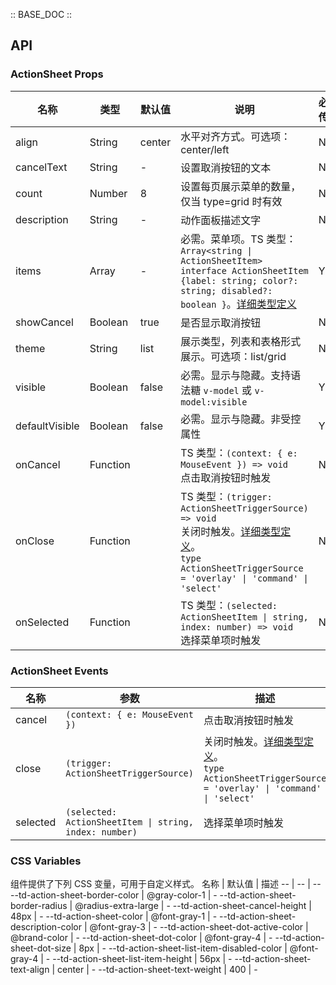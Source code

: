 :: BASE_DOC ::

## API
### ActionSheet Props

名称 | 类型 | 默认值 | 说明 | 必传
-- | -- | -- | -- | --
align | String | center | 水平对齐方式。可选项：center/left | N
cancelText | String | - | 设置取消按钮的文本 | N
count | Number | 8 | 设置每页展示菜单的数量，仅当 type=grid 时有效 | N
description | String | - | 动作面板描述文字 | N
items | Array | - | 必需。菜单项。TS 类型：`Array<string \| ActionSheetItem>` `interface ActionSheetItem {label: string; color?: string; disabled?: boolean }`。[详细类型定义](https://github.com/Tencent/tdesign-mobile-vue/tree/develop/src/action-sheet/type.ts) | Y
showCancel | Boolean | true | 是否显示取消按钮 | N
theme | String | list | 展示类型，列表和表格形式展示。可选项：list/grid | N
visible | Boolean | false | 必需。显示与隐藏。支持语法糖 `v-model` 或 `v-model:visible` | Y
defaultVisible | Boolean | false | 必需。显示与隐藏。非受控属性 | Y
onCancel | Function |  | TS 类型：`(context: { e: MouseEvent }) => void`<br/>点击取消按钮时触发 | N
onClose | Function |  | TS 类型：`(trigger: ActionSheetTriggerSource) => void`<br/>关闭时触发。[详细类型定义](https://github.com/Tencent/tdesign-mobile-vue/tree/develop/src/action-sheet/type.ts)。<br/>`type ActionSheetTriggerSource = 'overlay' \| 'command' \| 'select' `<br/> | N
onSelected | Function |  | TS 类型：`(selected: ActionSheetItem \| string, index: number) => void`<br/>选择菜单项时触发 | N

### ActionSheet Events

名称 | 参数 | 描述
-- | -- | --
cancel | `(context: { e: MouseEvent })` | 点击取消按钮时触发
close | `(trigger: ActionSheetTriggerSource)` | 关闭时触发。[详细类型定义](https://github.com/Tencent/tdesign-mobile-vue/tree/develop/src/action-sheet/type.ts)。<br/>`type ActionSheetTriggerSource = 'overlay' \| 'command' \| 'select' `<br/>
selected | `(selected: ActionSheetItem \| string, index: number)` | 选择菜单项时触发


### CSS Variables
组件提供了下列 CSS 变量，可用于自定义样式。
名称 | 默认值 | 描述 
-- | -- | --
--td-action-sheet-border-color | @gray-color-1 | - 
--td-action-sheet-border-radius | @radius-extra-large | - 
--td-action-sheet-cancel-height | 48px | - 
--td-action-sheet-color | @font-gray-1 | - 
--td-action-sheet-description-color | @font-gray-3 | - 
--td-action-sheet-dot-active-color | @brand-color | - 
--td-action-sheet-dot-color | @font-gray-4 | - 
--td-action-sheet-dot-size | 8px | - 
--td-action-sheet-list-item-disabled-color | @font-gray-4 | - 
--td-action-sheet-list-item-height | 56px | - 
--td-action-sheet-text-align | center | - 
--td-action-sheet-text-weight | 400 | - 
